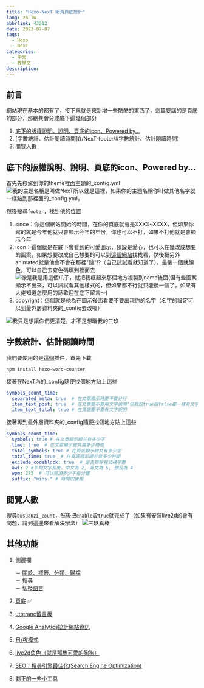 ```yaml
---
title: "Hexo-NexT 網頁頁底設計"
lang: zh-TW
abbrlink: 43212
date: 2023-07-07
tags:
  - Hexo
  - NexT
categories:
  - 中文
  - 教學文
description: 
---
```


## 前言

網站現在基本的都有了，接下來就是來新增一些酷酷的東西了，這篇要講的是頁底的部分，那總共會分成底下這幾個部分  
<!--more-->
1. [底下的版權說明、說明、頁底的icon、Powered by...](/NexT-footer/#底下的版權說明、說明、頁底的icon、Powered-by…)
2. [字數統計、估計閱讀時間]((/NexT-footer/#字數統計、估計閱讀時間)
3. [閱覽人數](/NexT-footer/#閱覽人數)

## 底下的版權說明、說明、頁底的icon、Powered by...

首先先移駕到你的theme裡面主題的_config.yml
![我的主題名稱是叫做NexT所以就是這裡，如果你的主題名稱你叫做其他名字就一樣點到那裡面的_config.yml，](https://i.imgur.com/DTKXyro.png)

然後搜尋```footer```，找到他的位置

1. since：你這個網站開始的時間，在你的頁底就會是XXXX~XXXX，但如果你寫的就是今年他就只會顯示今年的年份，你也可以不打，如果不打他就是會顯示今年
2. icon：這個就是在底下會看到的可愛圖示，預設是愛心，也可以在幾改成想要的圖案，如果想要改成自己想要的可以到[這個網站](https://fontawesome.com/icons)找找看，然後把另外animated就是他會不會在那裡"跳"!?（自己試試看就知道了），最後一個就顏色，可以自己去查色碼填到裡面去
![像是我是用這個爪子，就把我框起來那個地方複製到name後面(但有些圖案顯示不出來，可以試試看其他樣式的，但如果都不行就只能換一個了，如果有大佬知道怎麼用的話歡迎在底下留言～)](https://i.imgur.com/VteB7bj.png)
3. copyright：這個就是他為在圖示後面看要不要出現你的名字（名字的設定可以到最外層資料夾的_config去改喔）

![我只是想讓你們更清楚，才不是想曬我的三玖](https://i.imgur.com/QKMq7vc.png)

## 字數統計、估計閱讀時間

我們要使用的是[這個](https://github.com/next-theme/hexo-word-counter)插件，首先下載

```no
npm install hexo-word-counter
```

接著在NexT內的_config隨便找個地方貼上這些

```yml
symbols_count_time:
  separated_meta: true  # 在文章顯示時要不要分行
  item_text_post: true  # 在文章要不要用文字說明(但我設true跟false都一樣有文字)
  item_text_total: true # 在頁底要不要有文字說明
```

接著再到最外層資料夾的_config隨便找個地方貼上這些

```yml
symbols_count_time:
  symbols: true # 在文章顯示總共有多少字
  time: true  # 在文章顯示總共需多少時間
  total_symbols: true # 在頁底顯示總共有多少字
  total_time: true  # 在頁底顯示總共需多少時間
  exclude_codeblock: true  # 是否排除程式碼字數
  awl: 2 #平均文字長度，中文為 2, 英文為 5, 預設為 4
  wpm: 275  # 可以閱讀多少字每分鐘
  suffix: "mins." # 時間的後綴
```

## 閱覽人數

搜尋```busuanzi_count```，然後把```enable```設`true`就完成了（如果有安裝live2d的會有問題，請到[這邊](/NexT-live2d)來看解決辦法）
![三玖真棒](https://i.imgur.com/4QrLwvl.png)

## 其他功能

1. 側邊欄

    － [關於、標籤、分類、歸檔](/NexT-sidebar-about-tag-category-archives)  
    － [搜尋](/NexT-sidebar-search)  
    － [切換語言](/NexT-sidebar-switch-lang)  

2. [頁底](/NexT-footer) ✅
3. [utteranc留言板](/NexT-footer)  
4. [Google Analytics統計網站資訊](/NexT-google-analytics)  
5. [日/夜模式](/NexT-day-night-mode)  
6. [live2d角色（就是那隻可愛的狗狗）](/NexT-live2d)  
7. [SEO：搜尋引擎最佳化(Search Engine Optimization)](/SEO-Search-Engine-Optimization)  
8. [剩下的一些小工具](/NexT-some-cool-tools)  
